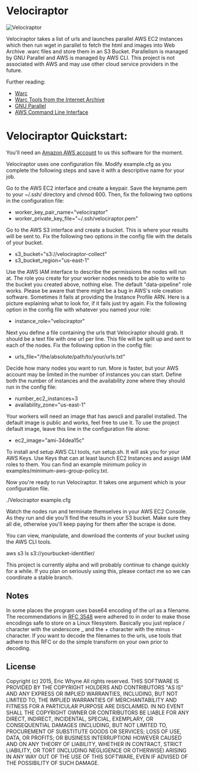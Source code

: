 # Velociraptor
![Velociraptor](http://upload.wikimedia.org/wikipedia/commons/c/cd/Velociraptor_dinoguy2.jpg)

Velociraptor takes a list of urls and launches parallel AWS EC2 instances which then run wget in parallel to fetch the html and images into Web Archive .warc files and store them in an S3 Bucket.
Parallelism is managed by GNU Parallel and AWS is managed by AWS CLI. This project is not associated with AWS and may use other cloud service providers in the future.

Further reading:
* [Warc](http://en.wikipedia.org/wiki/Web_ARChive)
* [Warc Tools from the Internet Archive](https://github.com/internetarchive/warc)
* [GNU Parallel](http://www.gnu.org/software/parallel/)
* [AWS Command Line Interface](http://aws.amazon.com/cli/)

# Velociraptor Quickstart:

You'll need an [Amazon AWS account](http://aws.amazon.com/) to us this software for the moment.

Velociraptor uses one configuration file. Modify example.cfg as you complete the following steps and save it with a descriptive name for your job.

Go to the AWS EC2 interface and create a keypair. Save the keyname.pem to your ~/.ssh/ directory and chmod 600.
Then, fix the following two options in the configuration file:
* worker_key_pair_name="velociraptor"
* worker_private_key_file="~/.ssh/velociraptor.pem"

Go to the AWS S3 interface and create a bucket. This is where your results will be sent to. Fix the following two options in the config file with the details of your bucket.
* s3_bucket="s3://velociraptor-collect"
* s3_bucket_region="us-east-1"

Use the AWS IAM interface to describe the permissions the nodes will run at. The role you create for your worker
nodes needs to be able to write to the bucket you created above, nothing else. The default "data-pipeline" role works.
Please be aware that there might be a bug in AWS's role creation software. Sometimes it fails at providing the Instance Profile ARN.
Here is a picture explaining what to look for, if it fails just try again.
Fix the following option in the config file with whatever you named  your role:
* instance_role="velociraptor"

Next you define a file containing the urls that Velociraptor should grab. It should be a text file with one url per line.
This file will be split up and sent to each of the nodes. Fix the following option in the config file:
* urls_file="/the/absolute/path/to/your/urls.txt"

Decide how many nodes you want to run. More is faster, but your AWS account may be limited in the number of instances you can start.
Define both the number of instances and the availability zone where they should run in the config file:
* number_ec2_instances=3
* availability_zone="us-east-1"

Your workers will need an image that has awscli and parallel installed. The default image is public and works, feel free to use it.
To use the project default image, leave this line in the configuration file alone:
* ec2_image="ami-34dea15c"

To install and setup AWS CLI tools, run setup.sh. It will ask you for your AWS Keys. Use Keys that can at least launch EC2 Instances and assign IAM roles to them.
You can find an example minimum policy in examples/minimum-aws-group-policy.txt.

Now you're ready to run Velociraptor. It takes one argument which is your configuration file.

./Velociraptor example.cfg

Watch the nodes run and terminate themselves in your AWS EC2 Console. As they run and die you'll find the results in your S3 bucket.
Make sure they all die, otherwise you'll keep paying for them after the scrape is done.

You can view, manipulate, and download the contents of your bucket using the AWS CLI tools.

aws s3 ls s3://yourbucket-identifier/

This project is currently alpha and will probably continue to change quickly for a while.
If you plan on seriously using this, please contact me so we can coordinate a stable branch.

## Notes

In some places the program uses base64 encoding of the url as a filename. The recommendations in [RFC 3548](https://tools.ietf.org/html/rfc3548) were adhered to in order to make those encodings safe to
store on a Linux filesystem. Basically you just replace / character with the underscore _ and the + character with the minus - character. If you want to decode the filenames to the
urls, use tools that adhere to this RFC or do the simple transform on your own prior to decoding.

## License

Copyright (c) 2015, Eric Whyne
All rights reserved.
THIS SOFTWARE IS PROVIDED BY THE COPYRIGHT HOLDERS AND CONTRIBUTORS "AS IS" AND
ANY EXPRESS OR IMPLIED WARRANTIES, INCLUDING, BUT NOT LIMITED TO, THE IMPLIED
WARRANTIES OF MERCHANTABILITY AND FITNESS FOR A PARTICULAR PURPOSE ARE
DISCLAIMED. IN NO EVENT SHALL THE COPYRIGHT OWNER OR CONTRIBUTORS BE LIABLE FOR
ANY DIRECT, INDIRECT, INCIDENTAL, SPECIAL, EXEMPLARY, OR CONSEQUENTIAL DAMAGES
(INCLUDING, BUT NOT LIMITED TO, PROCUREMENT OF SUBSTITUTE GOODS OR SERVICES;
  LOSS OF USE, DATA, OR PROFITS; OR BUSINESS INTERRUPTION) HOWEVER CAUSED AND
  ON ANY THEORY OF LIABILITY, WHETHER IN CONTRACT, STRICT LIABILITY, OR TORT
  (INCLUDING NEGLIGENCE OR OTHERWISE) ARISING IN ANY WAY OUT OF THE USE OF THIS
  SOFTWARE, EVEN IF ADVISED OF THE POSSIBILITY OF SUCH DAMAGE.
